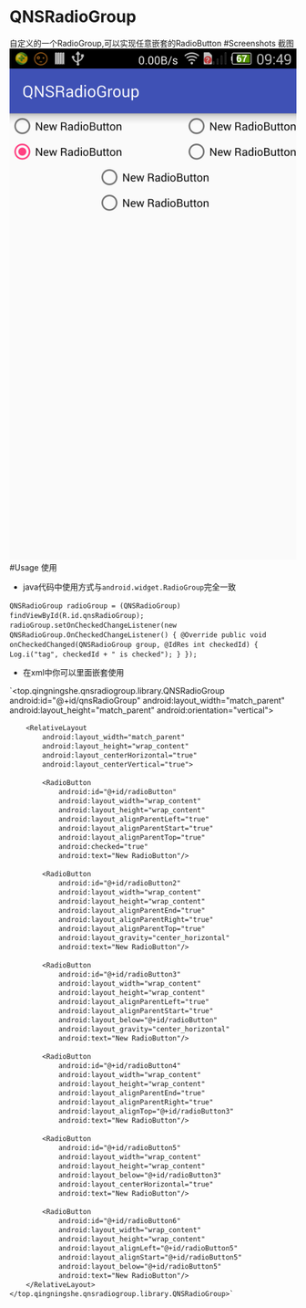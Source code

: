 # QNSRadioGroup
自定义的一个RadioGroup,可以实现任意嵌套的RadioButton
#Screenshots 截图
<img src="/capture/screenshot0.png" />
#Usage 使用
* java代码中使用方式与`android.widget.RadioGroup`完全一致

`QNSRadioGroup radioGroup = (QNSRadioGroup) findViewById(R.id.qnsRadioGroup);
        radioGroup.setOnCheckedChangeListener(new QNSRadioGroup.OnCheckedChangeListener() {
            @Override
            public void onCheckedChanged(QNSRadioGroup group, @IdRes int checkedId) {
                Log.i("tag", checkedId + " is checked");
            }
        });`

* 在xml中你可以里面嵌套使用

`<top.qingningshe.qnsradiogroup.library.QNSRadioGroup
        android:id="@+id/qnsRadioGroup"
        android:layout_width="match_parent"
        android:layout_height="match_parent"
        android:orientation="vertical">

        <RelativeLayout
            android:layout_width="match_parent"
            android:layout_height="wrap_content"
            android:layout_centerHorizontal="true"
            android:layout_centerVertical="true">

            <RadioButton
                android:id="@+id/radioButton"
                android:layout_width="wrap_content"
                android:layout_height="wrap_content"
                android:layout_alignParentLeft="true"
                android:layout_alignParentStart="true"
                android:layout_alignParentTop="true"
                android:checked="true"
                android:text="New RadioButton"/>

            <RadioButton
                android:id="@+id/radioButton2"
                android:layout_width="wrap_content"
                android:layout_height="wrap_content"
                android:layout_alignParentEnd="true"
                android:layout_alignParentRight="true"
                android:layout_alignParentTop="true"
                android:layout_gravity="center_horizontal"
                android:text="New RadioButton"/>

            <RadioButton
                android:id="@+id/radioButton3"
                android:layout_width="wrap_content"
                android:layout_height="wrap_content"
                android:layout_alignParentLeft="true"
                android:layout_alignParentStart="true"
                android:layout_below="@+id/radioButton"
                android:layout_gravity="center_horizontal"
                android:text="New RadioButton"/>

            <RadioButton
                android:id="@+id/radioButton4"
                android:layout_width="wrap_content"
                android:layout_height="wrap_content"
                android:layout_alignParentEnd="true"
                android:layout_alignParentRight="true"
                android:layout_alignTop="@+id/radioButton3"
                android:text="New RadioButton"/>

            <RadioButton
                android:id="@+id/radioButton5"
                android:layout_width="wrap_content"
                android:layout_height="wrap_content"
                android:layout_below="@+id/radioButton3"
                android:layout_centerHorizontal="true"
                android:text="New RadioButton"/>

            <RadioButton
                android:id="@+id/radioButton6"
                android:layout_width="wrap_content"
                android:layout_height="wrap_content"
                android:layout_alignLeft="@+id/radioButton5"
                android:layout_alignStart="@+id/radioButton5"
                android:layout_below="@+id/radioButton5"
                android:text="New RadioButton"/>
        </RelativeLayout>
    </top.qingningshe.qnsradiogroup.library.QNSRadioGroup>`
